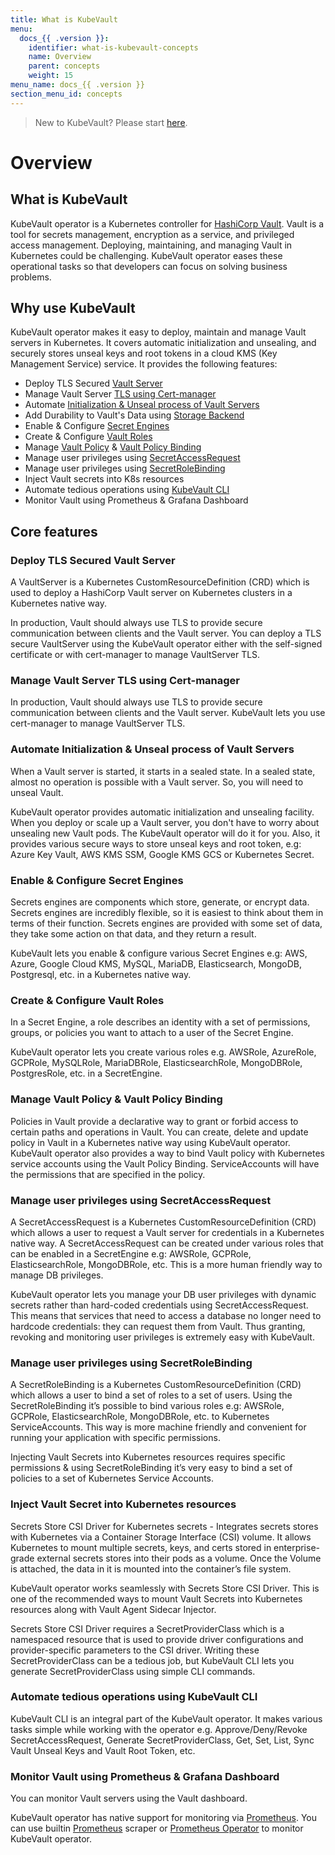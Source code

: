 ```yaml
---
title: What is KubeVault
menu:
  docs_{{ .version }}:
    identifier: what-is-kubevault-concepts
    name: Overview
    parent: concepts
    weight: 15
menu_name: docs_{{ .version }}
section_menu_id: concepts
---
```


> New to KubeVault? Please start [here](/docs/concepts/README.md).

# Overview

## What is KubeVault

KubeVault operator is a Kubernetes controller for [HashiCorp Vault](https://www.vaultproject.io/). Vault is a tool for secrets management, encryption as a service, and privileged access management. Deploying, maintaining, and managing Vault in Kubernetes could be challenging. KubeVault operator eases these operational tasks so that developers can focus on solving business problems.

## Why use KubeVault

KubeVault operator makes it easy to deploy, maintain and manage Vault servers in Kubernetes. It covers automatic initialization and unsealing, and securely stores unseal keys and root tokens in a cloud KMS (Key Management Service) service. It provides the following features:

- Deploy TLS Secured [Vault Server](https://kubevault.com/docs/latest/concepts/vault-server-crds/vaultserver/)
- Manage Vault Server [TLS using Cert-manager](https://kubevault.com/docs/v2022.02.22/concepts/tls-encryption/overview/)
- Automate [Initialization & Unseal process of Vault Servers](https://kubevault.com/docs/v2022.02.22/concepts/vault-server-crds/unsealer/unsealer/)
- Add Durability to Vault's Data using [Storage Backend]()
- Enable & Configure [Secret Engines](/docs/concepts/secret-engine-crds/secretengine.md)
- Create & Configure [Vault Roles](/docs/concepts/secret-engine-crds/gcp-secret-engine/gcprole.md)
- Manage [Vault Policy](/docs/concepts/policy-crds/vaultpolicy.md) & [Vault Policy Binding](/docs/concepts/policy-crds/vaultpolicybinding.md)
- Manage user privileges using [SecretAccessRequest](/docs/concepts/secret-engine-crds/secret-access-request.md)
- Manage user privileges using [SecretRoleBinding](/docs/concepts/secret-engine-crds/secret-role-binding.md)
- Inject Vault secrets into K8s resources
- Automate tedious operations using [KubeVault CLI](/docs/reference/cli)
- Monitor Vault using Prometheus & Grafana Dashboard

## Core features

### Deploy TLS Secured Vault Server
A VaultServer is a Kubernetes CustomResourceDefinition (CRD) which is used to deploy a HashiCorp Vault server on Kubernetes clusters in a Kubernetes native way.

In production, Vault should always use TLS to provide secure communication between clients and the Vault server. You can deploy a TLS secure VaultServer using the KubeVault operator either with the self-signed certificate or with cert-manager to manage VaultServer TLS.

### Manage Vault Server TLS using Cert-manager
In production, Vault should always use TLS to provide secure communication between clients and the Vault server. KubeVault lets you use cert-manager to manage VaultServer TLS.

### Automate Initialization & Unseal process of Vault Servers

When a Vault server is started, it starts in a sealed state. In a sealed state, almost no operation is possible with a Vault server. So, you will need to unseal Vault. 

KubeVault operator provides automatic initialization and unsealing facility. When you deploy or scale up a Vault server, you don't have to worry about unsealing new Vault pods. The KubeVault operator will do it for you. Also, it provides various secure ways to store unseal keys and root token, e.g: Azure Key Vault, AWS KMS SSM, Google KMS GCS or Kubernetes Secret. 

### Enable & Configure Secret Engines
Secrets engines are components which store, generate, or encrypt data. Secrets engines are incredibly flexible, so it is easiest to think about them in terms of their function. Secrets engines are provided with some set of data, they take some action on that data, and they return a result.

KubeVault lets you enable & configure various Secret Engines e.g: AWS, Azure, Google Cloud KMS, MySQL, MariaDB, Elasticsearch, MongoDB, Postgresql, etc. in a Kubernetes native way.

### Create & Configure Vault Roles
In a Secret Engine, a role describes an identity with a set of permissions, groups, or policies you want to attach to a user of the Secret Engine.

KubeVault operator lets you create various roles e.g. AWSRole, AzureRole, GCPRole, MySQLRole, MariaDBRole, ElasticsearchRole, MongoDBRole, PostgresRole, etc. in a SecretEngine.

### Manage Vault Policy & Vault Policy Binding
Policies in Vault provide a declarative way to grant or forbid access to certain paths and operations in Vault. You can create, delete and update policy in Vault in a Kubernetes native way using KubeVault operator. KubeVault operator also provides a way to bind Vault policy with Kubernetes service accounts using the Vault Policy Binding. ServiceAccounts will have the permissions that are specified in the policy.

### Manage user privileges using SecretAccessRequest
A SecretAccessRequest is a Kubernetes CustomResourceDefinition (CRD) which allows a user to request a Vault server for credentials in a Kubernetes native way. A SecretAccessRequest can be created under various roles that can be enabled in a SecretEngine e.g: AWSRole, GCPRole, ElasticsearchRole, MongoDBRole, etc. This is a more human friendly way to manage DB privileges.

KubeVault operator lets you manage your DB user privileges with dynamic secrets rather than hard-coded credentials using SecretAccessRequest. This means that services that need to access a database no longer need to hardcode credentials: they can request them from Vault. Thus granting, revoking and monitoring user privileges is extremely easy with KubeVault.

### Manage user privileges using SecretRoleBinding
A SecretRoleBinding is a Kubernetes CustomResourceDefinition (CRD) which allows a user to bind a set of roles to a set of users. Using the SecretRoleBinding it’s possible to bind various roles e.g: AWSRole, GCPRole, ElasticsearchRole, MongoDBRole, etc. to Kubernetes ServiceAccounts. This way is more machine friendly and convenient for running your application with specific permissions.

Injecting Vault Secrets into Kubernetes resources requires specific permissions & using SecretRoleBinding it’s very easy to bind a set of policies to a set of Kubernetes Service Accounts.

### Inject Vault Secret into Kubernetes resources
Secrets Store CSI Driver for Kubernetes secrets - Integrates secrets stores with Kubernetes via a Container Storage Interface (CSI) volume. It allows Kubernetes to mount multiple secrets, keys, and certs stored in enterprise-grade external secrets stores into their pods as a volume. Once the Volume is attached, the data in it is mounted into the container’s file system.

KubeVault operator works seamlessly with Secrets Store CSI Driver. This is one of the recommended ways to mount Vault Secrets into Kubernetes resources along with Vault Agent Sidecar Injector.

Secrets Store CSI Driver requires a SecretProviderClass which is a namespaced resource that is used to provide driver configurations and provider-specific parameters to the CSI driver. Writing these SecretProviderClass can be a tedious job, but KubeVault CLI lets you generate SecretProviderClass using simple CLI commands.

### Automate tedious operations using KubeVault CLI
KubeVault CLI is an integral part of the KubeVault operator. It makes various tasks simple while working with the operator e.g. Approve/Deny/Revoke SecretAccessRequest, Generate SecretProviderClass, Get, Set, List, Sync Vault Unseal Keys and Vault Root Token, etc.

### Monitor Vault using Prometheus & Grafana Dashboard
You can monitor Vault servers using the Vault dashboard.


KubeVault operator has native support for monitoring via [Prometheus](https://prometheus.io/). You can use builtin [Prometheus](https://github.com/prometheus/prometheus) scraper or [Prometheus Operator](https://github.com/coreos/prometheus-operator) to monitor KubeVault operator.
